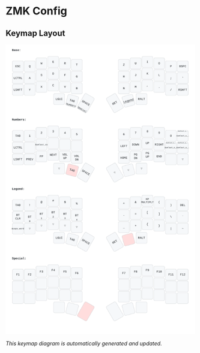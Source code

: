 # ZMK Config




<!-- KEYMAP-START -->
## Keymap Layout

![Keymap](images/keymap.svg)

*This keymap diagram is automatically generated and updated.*
<!-- KEYMAP-END -->
